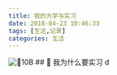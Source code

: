 ```yaml
---
title: 我的大学与实习
date: 2018-04-23 10:46:33
tags: [生活,记录]
categories: 生活
---
```

<img src="http://ojxko64c5.bkt.clouddn.com/blog%E5%AD%A6%E6%A0%A1.jpg" title="10B" class="full-image" />
##  我为什么要实习
d
<!-- more -->


